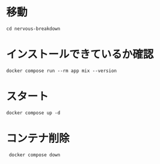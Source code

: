# 移動
```
cd nervous-breakdown
```

# インストールできているか確認
```
docker compose run --rm app mix --version
```
 # スタート
 ```
 docker compose up -d
 ```
 # コンテナ削除
 ```
  docker compose down
 ```
